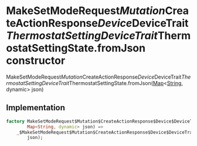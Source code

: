 


# MakeSetModeRequest$Mutation$CreateActionResponse$Device$DeviceTrait$ThermostatSettingDeviceTrait$ThermostatSettingState.fromJson constructor







MakeSetModeRequest$Mutation$CreateActionResponse$Device$DeviceTrait$ThermostatSettingDeviceTrait$ThermostatSettingState.fromJson([Map](https://api.dart.dev/stable/2.12.3/dart-core/Map-class.html)&lt;[String](https://api.dart.dev/stable/2.12.3/dart-core/String-class.html), dynamic> json)





## Implementation

```dart
factory MakeSetModeRequest$Mutation$CreateActionResponse$Device$DeviceTrait$ThermostatSettingDeviceTrait$ThermostatSettingState.fromJson(
        Map<String, dynamic> json) =>
    _$MakeSetModeRequest$Mutation$CreateActionResponse$Device$DeviceTrait$ThermostatSettingDeviceTrait$ThermostatSettingStateFromJson(
        json);
```







